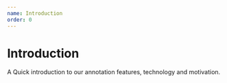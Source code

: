 ```yaml
---
name: Introduction
order: 0
---
```


# Introduction
A Quick introduction to our annotation features, technology and motivation.